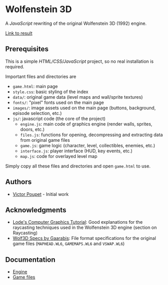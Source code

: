 # Wolfenstein 3D

A *JavaScript* rewriting of the original Wolfenstein 3D (1992) engine.

[Link to result](https://vpoupet.github.io/wolfenstein/game.html)

## Prerequisites

This is a simple *HTML/CSS/JavaScript* project, so no real installation is required.


Important files and directories are
- `game.html`: main page
- `style.css`: basic styling of the index
- `data/`: original game data (level maps and wall/sprite textures)
- `fonts/`: "pixel" fonts used on the main page
- `images/`: image assets used on the main page (buttons, background, episode selection, etc.)
- `js/`: javascript code (the core of the project)
    - `engine.js`: main code of graphics engine (render walls, sprites, doors, etc.)
    - `files.js`: functions for opening, decompressing and extracting data from original game files 
    - `game.js`: game logic (character, level, collectibles, enemies, etc.)
    - `interface.js`: player interface (HUD, key events, etc.)
    - `map.js`: code for overlayed level map

Simply copy all these files and directories and open `game.html` to use.

## Authors

- [Victor Poupet](https://github.com/vpoupet) - Initial work

## Acknowledgments

- [Lode's Computer Graphics Tutorial](https://lodev.org/cgtutor/index.html): Good explanations for the raycasting techniques used in the Wolfenstein 3D engine (section on Raycasting)
- [Wolf3D Specs by Gaarabis](http://gaarabis.free.fr/_sites/specs/wlspec_index.html): File format specifications for the original game files (`MAPHEAD.WL6`, `GAMEMAPS.WL6` and `VSWAP.WL6`)

## Documentation

- [Engine](https://vpoupet.github.io/wolfenstein/docs/engine)
- [Game files](https://vpoupet.github.io/wolfenstein/docs/files)
